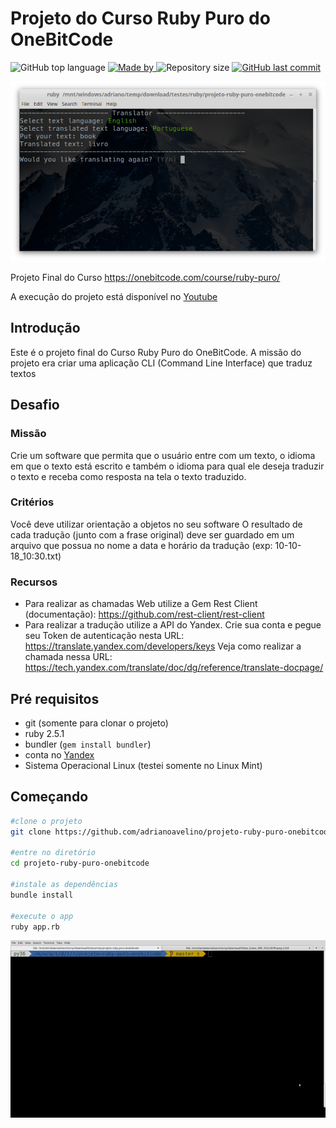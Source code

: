 # Projeto do Curso Ruby Puro do OneBitCode
<p>
<img alt="GitHub top language" src="https://img.shields.io/github/languages/top/adrianoavelino/projeto-ruby-puro-onebitcode">
<a href="https://github.com/adrianoavelino">
    <img alt="Made by" src="https://img.shields.io/badge/made%20by-adriano%20avelino-gree">
</a>
<img alt="Repository size" src="https://img.shields.io/github/repo-size/adrianoavelino/projeto-ruby-puro-onebitcode">
<a href="https://github.com/EliasGcf/readme-template/commits/master">
<img alt="GitHub last commit" src="https://img.shields.io/github/last-commit/adrianoavelino/projeto-ruby-puro-onebitcode">
</a>
</p>

![Imagem da execução da aplicação](./img/app.png)

Projeto Final do Curso https://onebitcode.com/course/ruby-puro/

A execução do projeto está disponível no [Youtube](https://www.youtube.com/watch?v=405zS5PAL3U)

## Introdução
Este é o projeto final do Curso Ruby Puro do OneBitCode. A missão do projeto era criar uma aplicação CLI (Command Line Interface) que traduz textos

## Desafio

### Missão
Crie um software que permita que o usuário entre com um texto, o idioma em que o texto está escrito e também o idioma para qual ele deseja traduzir o texto e receba como resposta na tela o texto traduzido.

### Critérios
Você deve utilizar orientação a objetos no seu software
O resultado de cada tradução (junto com a frase original) deve ser guardado em um arquivo que possua no nome a data e horário da tradução (exp: 10-10-18_10:30.txt)

### Recursos
- Para realizar as chamadas Web utilize a Gem Rest Client (documentação): https://github.com/rest-client/rest-client
- Para realizar a tradução utilize a API do Yandex.
Crie sua conta e pegue seu Token de autenticação nesta URL: https://translate.yandex.com/developers/keys
Veja como realizar a chamada nessa URL: https://tech.yandex.com/translate/doc/dg/reference/translate-docpage/

## Pré requisitos
- git (somente para clonar o projeto)
- ruby 2.5.1
- bundler (`gem install bundler`)
- conta no [Yandex](https://translate.yandex.com/developers/keys)
- Sistema Operacional Linux (testei somente no Linux Mint)

## Começando
```bash
#clone o projeto
git clone https://github.com/adrianoavelino/projeto-ruby-puro-onebitcode.git

#entre no diretório
cd projeto-ruby-puro-onebitcode

#instale as dependências
bundle install

#execute o app
ruby app.rb
```

[![Imagem da aplicação de linha de comando em execução no youtube](./img/projeto-ruby-puro.gif)](https://www.youtube.com/watch?v=405zS5PAL3U)
